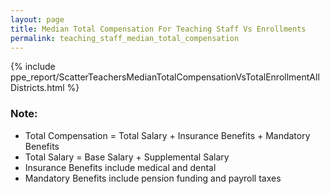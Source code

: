 ```yaml
---
layout: page
title: Median Total Compensation For Teaching Staff Vs Enrollments
permalink: teaching_staff_median_total_compensation
---
```



{% include ppe_report/ScatterTeachersMedianTotalCompensationVsTotalEnrollmentAllDistricts.html %}

### Note:
- Total Compensation = Total Salary + Insurance Benefits + Mandatory Benefits
- Total Salary = Base Salary + Supplemental Salary
- Insurance Benefits include medical and dental
- Mandatory Benefits include pension funding and payroll taxes

